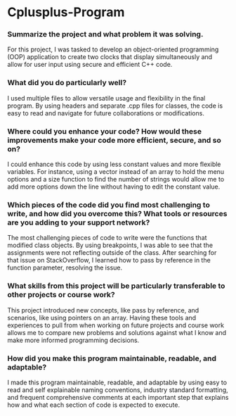 # Cplusplus-Program

### Summarize the project and what problem it was solving.
For this project, I was tasked to develop an object-oriented programming (OOP) application to create two clocks that display simultaneously and allow for user input using secure and efficient C++ code.

### What did you do particularly well?
I used multiple files to allow versatile usage and flexibility in the final program. By using headers and separate .cpp files for classes, the code is easy to read and navigate for future collaborations or modifications.

### Where could you enhance your code? How would these improvements make your code more efficient, secure, and so on?
I could enhance this code by using less constant values and more flexible variables. For instance, using a vector instead of an array to hold the menu options and a size function to find the number of strings would allow me to add more options down the line without having to edit the constant value.

### Which pieces of the code did you find most challenging to write, and how did you overcome this? What tools or resources are you adding to your support network?
The most challenging pieces of code to write were the functions that modified class objects. By using breakpoints, I was able to see that the assignments were not reflecting outside of the class. After searching for that issue on StackOverflow, I learned how to pass by reference in the function parameter, resolving the issue. 

### What skills from this project will be particularly transferable to other projects or course work?
This project introduced new concepts, like pass by reference, and scenarios, like using pointers on an array. Having these tools and experiences to pull from when working on future projects and course work allows me to compare new problems and solutions against what I know and make more informed programming decisions.

### How did you make this program maintainable, readable, and adaptable?
I made this program maintainable, readable, and adaptable by using easy to read and self explainable naming conventions, industry standard formatting, and frequent comprehensive comments at each important step that explains how and what each section of code is expected to execute.
